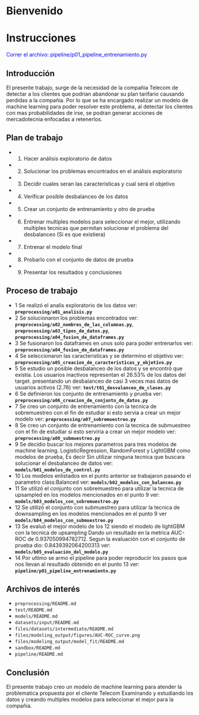 # Bienvenido

# Instrucciones
<span style="color:blue">
Correr el archivo: pipeline/p01_pipeline_entrenamiento.py
</span>

## Introducción

El presente trabajo, surge de la necesidad de la compañia Telecom de detectar a los clientes que podrian abandonar su plan tarifario causando perdidas a la compañia. Por lo que se ha encargado realizar un modelo de machine learning para poder resolver este problema, al detectar los clientes con mas probabilidades de irse, se podran generar acciones de mercadotecnia enfocadas a retenerlos.

## Plan de trabajo

- 1. Hacer análisis exploratorio de datos
- 2. Solucionar los problemas encontrados en el análisis exploratorio
- 3. Decidir cuales seran las caracteristicas y cual será el objetivo
- 4. Verificar posible desbalanceo de los datos
- 5. Crear un conjunto de entrenamiento y otro de prueba
- 6. Entrenar multiples modelos para seleccionar el mejor, utilizando multiples tecnicas que permitan solucionar el problema del desbalanceo (Si es que existiera)
- 7. Entrenar el modelo final
- 8. Probarlo con el conjunto de datos de prueba
- 9. Presentar los resultados y conclusiones

## Proceso de trabajo

- 1 Se realizó el analis exploratorio de los datos ver: **`preprocessing/a01_analisis.py`**
- 2 Se solucionaron los problemas encontrados ver: **`preprocessing/a02_nombres_de_las_columnas.py`**, **`preprocessing/a03_tipos_de_datos.py`**, **`preprocessing/a04_fusion_de_dataframes.py`**
- 3 Se fusionaron los dataframes en unos solo para poder entrenarlos ver: **`preprocessing/a04_fusion_de_dataframes.py`**
- 4 Se seleccionaron las caracteristicas y se determino el objetivo ver: **`preprocessing/a05_creacion_de_caracteristicas_y_objetivo.py`**
- 5 Se estudio un posible desbalanceo de los datos y se encontró que existia. Los usuarios inactivos representan el 26.53% de los datos del target. presentando un desbalanceo de casi 3 veces mas datos de usuarios activos (2.76) ver: **`test/t01_desvalanceo_de_clases.py`**
- 6 Se definieron los conjunto de entrenamiento y prueba ver: **`preprocessing/a06_creacion_de_conjunto_de_datos.py`**
- 7 Se creo un conjunto de entrenamiento con la tecnica de sobremuestreo con el fin de estudiar si esto servia a crear un mejor modelo ver: **`preprocessing/a07_sobremuestreo.py`**
- 8 Se creo un conjunto de entrenamiento con la tecnica de submuestreo con el fin de estudiar si esto serviria a crear un mejor modelo ver: **`preprocessing/a08_submuestreo.py`**
- 9 Se decidio buscar los mejores parametros para tres modelos de machine learning. LogisticRegression, RandomForest y LightGBM como modelos de prueba, Es decir Sin utilizar ninguna tecnica que buscara solucionar el desbalanceo de datos ver: **`models/b01_modelos_de_control.py`**
- 10 Los modelos enlistados en el punto anterior se trabajaron pasando el parametro class:Balanced ver: **`models/b02_modelos_con_balanceo.py`**
- 11 Se utilizó el conjunto con sobremuestreo para utilizar la tecnica de upsampled en los modelos mencionados en el punto 9 ver: **`models/b03_modelos_con_sobremuestreo.py`**
- 12 Se utilizó el conjunto con submuestreo para utilizar la tecnica de downsampling en los modelos mencionados en el punto 9 ver **`models/b04_modelos_con_submuestreo.py`**
- 13 Se evaluó el mejor modelo de los 12 siendo el modelo de lightGBM con la tecnica de upsampling Dando un resultado en la metrica AUC-ROC de 0.937050994782712. Segun la evaluación con el conjunto de prueba dio: 0.8439392064200313 ver: **`models/b05_evaluación_del_modelo.py`**
- 14 Por ultimo se armo el pipeline para poder reproduciir los pasos que nos llevan al resultado obtenido en el punto 13 ver: **`pipeline/p01_pipeline_entrenamiento.py`**

## Archivos de interés

- `preprocessing/README.md`
- `test/README.md`
- `models/README.md`
- `datasets/input/README.md`
- `files/datasets/intermediate/README.md`
- `files/modeling_output/figures/AUC-ROC_curve.png`
- `files/modeling_output/model_fit/README.md`
- `sandbox/README.md`
- `pipeline/README.md`

## Conclusión

El presente trabajo creo un modelo de machine learning para atender la problematica propuesta por el cliente Telecom Examinando y estudiando los datos y creando multiples modelos para seleccionar el mejor para la compañia.

<!-- TODO Cómo ejecuto el proyecto? Qué pasos sigo? Qué archivo debería ejecutar para que todo se ejecute en el orden correcto y con qué parámetros -->

<!-- TODO Falta el requirements.txt -->